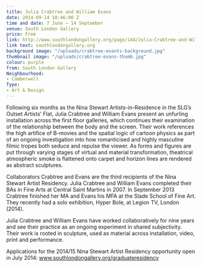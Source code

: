 ```yaml
---
title: Julia Crabtree and William Evans
date: 2014-09-14 18:46:00 Z
time and date: 7 June – 14 September
venue: South London Gallery
price: Free
link: http://www.southlondongallery.org/page/144/Julia-Crabtree-and-William-Evans/991
link text: southlondongallery.org
background image: "/uploads/crabtree-evants-background.jpg"
thumbnail image: "/uploads/crabtree-evans-thumb.jpg"
colour: purple
from: South London Gallery
Neighbourhood:
- Camberwell
Type:
- Art & Design
---
```


Following six months as the Nina Stewart Artists-in-Residence in the SLG’s Outset Artists’ Flat, Julia Crabtree and William Evans present an unfurling installation across the first floor galleries, which continues their examination of the relationship between the body and the screen. Their work references the high artifice of B-movies and the spatial logic of cartoon physics as part of an ongoing investigation into how romanticised and highly masculine filmic tropes both seduce and repulse the viewer. As forms and figures are put through varying stages of virtual and material transformation, theatrical atmospheric smoke is flattened onto carpet and horizon lines are rendered as abstract sculptures.

Collaborators Crabtree and Evans are the third recipients of the Nina Stewart Artist Residency. Julia Crabtree and William Evans completed their BAs in Fine Arts at Central Saint Martins in 2007. In September 2013 Crabtree finished her MA and Evans his MFA at the Slade School of Fine Art. They recently had a solo exhibition, Hyper Bole, at Legion TV, London (2014).

Julia Crabtree and William Evans have worked collaboratively for nine years and see their practice as an ongoing experiment in shared subjectivity. Their work is rooted in sculpture, used as material across installation, video, print and performance.

Applications for the 2014/15 Nina Stewart Artist Residency opportunity open in July 2014: www.southlondongallery.org/graduateresidency
